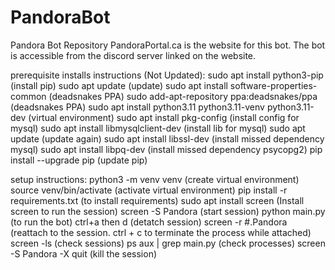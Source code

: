 # PandoraBot
Pandora Bot Repository
PandoraPortal.ca is the website for this bot. The bot is accessible from the discord server linked on the website.

prerequisite installs instructions (Not Updated):
sudo apt install python3-pip (install pip)
sudo apt update (update)
sudo apt install software-properties-common (deadsnakes PPA)
sudo add-apt-repository ppa:deadsnakes/ppa (deadsnakes PPA)
sudo apt install python3.11 python3.11-venv python3.11-dev (virtual environment)
sudo apt install pkg-config (install config for mysql)
sudo apt install libmysqlclient-dev (install lib for mysql)
sudo apt update (update again)
sudo apt install libssl-dev (install missed dependency mysql)
sudo apt install libpq-dev (install missed dependency psycopg2)
pip install --upgrade pip (update pip)

setup instructions:
python3 -m venv venv (create virtual environment)
source venv/bin/activate (activate virtual environment)
pip install -r requirements.txt (to install requirements)
sudo apt install screen (Install screen to run the session)
screen -S Pandora (start session)
python main.py (to run the bot)
ctrl+a then d (detatch session)
screen -r #.Pandora (reattach to the session. ctrl + c to terminate the process while attached)
screen -ls (check sessions)
ps aux | grep main.py (check processes)
screen -S Pandora -X quit (kill the session)